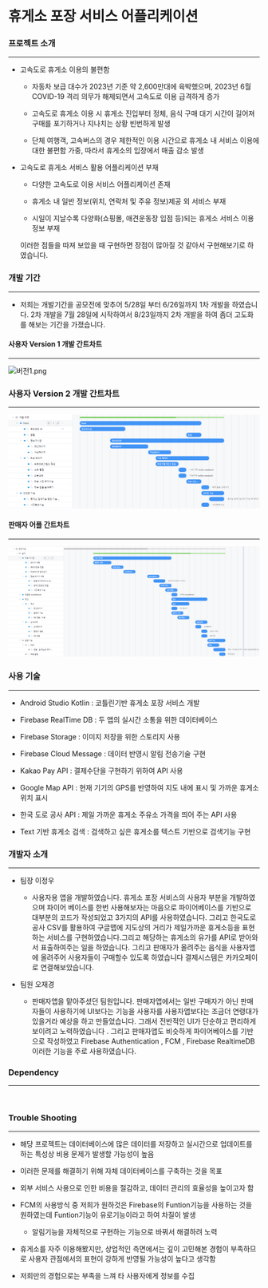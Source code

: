 # 휴게소 포장 서비스 어플리케이션

### 프로젝트 소개

---

- 고속도로 휴게소 이용의 불편함
  
  - 자동차 보급 대수가 2023년 기준 약 2,600만대에 육박했으며, 2023년 6월 COVID-19 격리 의무가 해제되면서 고속도로 이용 급격하게 증가
  
  - 고속도로 휴게소 이용 시 휴게소 진입부터 정체, 음식 구매 대기 시간이 길어져 구매를 포기하거나 지나치는 상황 빈번하게 발생
  
  - 단체 여행객, 고속버스의 경우 제한적인 이용 시간으로 휴게소 내 서비스 이용에 대한 불편함 가중, 따라서 휴게소의 입장에서 매출 감소 발생

- 고속도로 휴게소 서비스 활용 어플리케이션 부재
  
  - 다양한 고속도로 이용 서비스 어플리케이션 존재
  
  - 휴게소 내 일반 정보(위치, 연락처 및 주유 정보)제공 외 서비스 부재
  
  - 시일이 지날수록 다양화(쇼핑몰, 애견운동장 입점 등)되는 휴게소 서비스 이용 정보 부재
  
  이러한 점들을 따져 보았을 때 구현하면 장점이 많아질 것 같아서 구현해보기로 하였습니다.

### 개발 기간

---

- 저희는 개발기간을 공모전에 맞추어 5/28일 부터 6/26일까지 1차 개발을 하였습니다.    2차 개발을  7월 28일에 시작하여서 8/23일까지 2차 개발을 하여 좀더 고도화를 해보는 기간을 가졌습니다. 

#### 사용자 Version 1 개발 간트차트

---

![버전1.png](.\이정우\버전1.png)



### 사용자 Version 2 개발 간트차트

---

![버전2.png](.\버전2.png)



#### 판매자 어플 간트차트

---

![판매자 간트차트.png](./판매자%20간트차트.png)

### 사용 기술

  ---



- Android Studio Kotlin  : 코틀린기반 휴게소 포장 서비스 개발

- Firebase RealTime DB : 두 앱의 실시간 소통을 위한 데이터베이스

- Firebase Storage : 이미지 저장을 위한 스토리지 사용 

- Firebase Cloud Message : 데이터 반영시 알림 전송기술 구현

- Kakao Pay API : 결제수단을 구현하기 위하여 API 사용

- Google Map API : 현재 기기의 GPS를 반영하여 지도 내에 표시 및 가까운 휴게소 위치 표시

- 한국 도로 공사 API : 제일 가까운 휴게소 주유소 가격을 띄어 주는 API 사용

- Text 기반 휴게소 검색 : 검색하고 싶은 휴게소를 텍스트 기반으로 검색기능 구현

### 





### 개발자 소개

---

- 팀장 이정우
  
  - 사용자용 앱을 개발하였습니다. 휴게소 포장 서비스의 사용자 부분을 개발하였으며 파이어 베이스를 한번 사용해보자는 마음으로 파이어베이스를 기반으로 대부분의 코드가 작성되었고 3가지의 API를 사용하였습니다. 그리고 한국도로공사 CSV를 활용하여 구글맵에 지도상의 거리가 제일가까운 휴게소등을 표현하는 서비스를 구현하였습니다.그리고 해당하는 휴게소의 유가를 API로 받아와서 표출하여주는 일을 하였습니다. 그리고 판매자가 올려주는 음식을 사용자앱에 올려주어 사용자들이 구매할수 있도록 하였습니다 결제시스템은 카카오페이로 연결해보았습니다.

- 팀원 오재경
  
  - 판매자앱을 맡아주셨던 팀원입니다. 판매자앱에서는 일반 구매자가 아닌 판매자들이 사용하기에 UI보다는 기능을 사용자를 사용자앱보다는 조금더 연령대가 있을거라 예상을 하고 만들었습니다. 그래서 전반적인 UI가 단순하고 편리하게 보이려고 노력하였습니다 . 그리고 판매자앱도 비슷하게 파이어베이스를 기반으로 작성하였고 Firebase Authentication , FCM , Firebase RealtimeDB 이러한 기능을 주로 사용하였습니다.

### Dependency

---

<img src="file:///./2024-08-27-14-53-34-image.png" title="" alt="" width="429">

### Trouble Shooting

---

-  해당 프로젝트는 데이터베이스에 많은 데이터를 저장하고 실시간으로 업데이트를 하는 특성상 비용 문제가 발생할 가능성이 높음
  
  - 이러한 문제를 해결하기 위해 자체 데이터베이스를 구축하는 것을 목표
  
  - 외부 서비스 사용으로 인한 비용을 절감하고, 데이터 관리의 효율성을 높이고자 함

- FCM의 사용방식 중 저희가 원하것은 Firebase의 Funtion기능을 사용하는 것을 원하였는데 Funtion기능이 유로기능이라고 하여 차질이 발생 
  
  - 알림기능을 자체적으로 구현하는 기능으로 바꿔서 해결하려 노력

-  휴게소를 자주 이용해봤지만, 상업적인 측면에서는 깊이 고민해본 경험이 부족하므로 사용자 관점에서의 표현이 강하게 반영될 가능성이 높다고 생각함
  
  - 저희만의 경험으로는 부족을 느껴 타 사용자에게 정보를 수집






















































